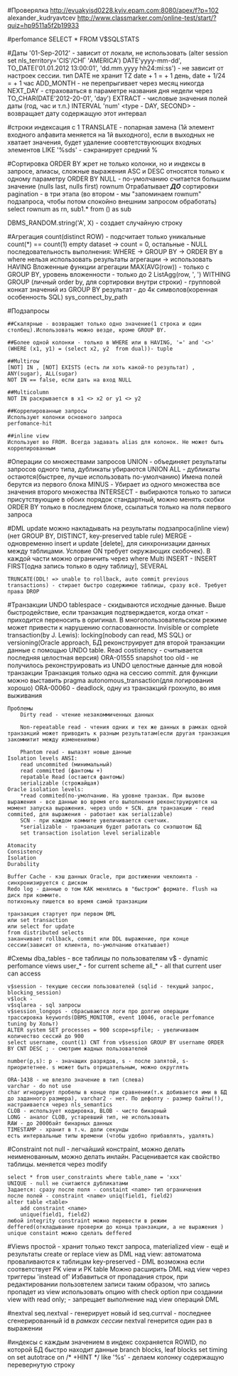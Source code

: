 #Проверялка
http://evuakyisd0228.kyiv.epam.com:8080/apex/f?p=102
alexander_kudryavtcev
http://www.classmarker.com/online-test/start/?quiz=hp9511a5f2b19933

#perfomance
	SELECT * FROM V$SQLSTATS

#Даты
	'01-Sep-2012' - зависит от локали, не использовать
	(alter session set nls_territory='CIS'/СНГ 'AMERICA')
	DATE'yyyy-mm-dd', TO_DATE('01.01.2012 13:00:01', 'dd.mm.yyyy hh24:mi:ss') - не зависит от настроек сессии.
	тип DATE не хранит TZ
	date + 1 = + 1 день, date + 1/24 = + 1 час
	ADD_MONTH - не перепрыгивает через месяц никогда
	NEXT_DAY - страховаться в параметре названия дня недели через TO_CHAR(DATE'2012-20-01', 'day')
	EXTRACT - числовые значения полей даты (год, час и т.п.)
	INTERVAL 'num' <type - DAY, SECOND> - возвращает дату содержащую этот интервал

#строки
	индексация с 1
	TRANSLATE - попарная замена (1й элемент входного алфавита меняется на 1й выходного), если в выходных не хватает значения,
	будет удаление соовтетствуюющих входных элементов
	LIKE '%sds$%f% escape '$' - сэкранирует средний %
 

#Сортировка
	ORDER BY жрет не только колонки, но и индексы в запросе, алиасы, сложные выражения
	ASC и DESC относятся только к одному параметру ORDER BY
	NULL - по-умолчанию считается большим значение (nulls last, nulls first)
	rownum Отрабатывает ___ДО___ сортировки
	pagination - в три этапа (во втором - мы "запоминаем rownum" подзапроса,
	чтобы потом спокойно внешним запросом обработать) select rownum as rn, sub1.* from () as sub

	
DBMS_RANDOM.string('A', X) - создает случайную строку

#Агрегация
	count(distinct ROW) - подсчитает только уникальные
	count(*) == count(1)
	empty dataset -> count = 0, остальные - NULL
	последовательность выполнения: WHERE -> GROUP BY -> ORDER BY
	в where нельзя использовать результаты агрегации -> использовать HAVING
	Вложенные функции агрегации MAX(AVG(row)) - только с GROUP BY, уровень вложенности - только до 2
	ListAgg(row, ', ') WITHING GROUP (личный order by, для сортировки внутри строки) - групповой конкат значений из GROUP BY
	результат - до 4к символов(коренная особенность SQL)
	sys_connect_by_path

#Подзапросы
	
	##Скалярные - возвращают только одно значение(1 строка и один столбец).Использовать можно везде, кроме GROUP BY.
	
	##Более одной колонки - только в WHERE или в HAVING, '=' and '<>'
	(WHERE (x1, y1) = (select x2, y2  from dual))- tuple

	##Multirow
	[NOT] IN , [NOT] EXISTS (есть ли хоть какой-то результат) , ANY(sugar), ALL(sugar)
	NOT IN == false, если дать на вход NULL

	##Multicolumn
	NOT IN раскрывается в x1 <> x2 or y1 <> y2

	##Коррелированные запросы
	Используют колонки основного запроса
	perfomance-hit 

	##inline view
	Используют во FROM. Всегда задавать alias для колонок. Не может быть коррелированным


#Операции со множествами запросов
	UNION - объединяет результаты запросов одного типа, дубликаты убираются
	UNION ALL - дубликаты остаются(быстрее, лучше использовать по-умолчанию)
	Имена полей берутся из первого блока
	MINUS - Убирает из одного множества все значения второго множества
	INTERSECT - выбираются только то записи присутствующие в обоих
	порядок стандартный, можно менять скобки
	ORDER BY только в последнем блоке, ссылаться только на поля первого запроса

#DML
	update можно накладывать на результаты подзапроса(inline view) (нет GROUP  BY, DISTINCT, key-preserved table rule)
	MERGE - одновременно insert и update [delete], для синхронизации данных между таблицами. Условие ON требует окружающих скобочек). В каждой части можно ограничить через where
	Multi INSERT - INSERT FIRST[одна запись только в одну таблицу], SEVERAL

	TRUNCATE(DDL! => unable to rollback, auto commit previous transactions) - стирает быстро содержимое таблицы, сразу всё. Требует права DROP

#Транзакции
	UNDO tablespace - скидываются исходные данные. Выше быстродействие, если транзакция подтверждается, когда откат - приходится переносить в оригинал.
	В многопользовательском режиме может привести к нарушению согласованности.
	Invisible or complete transaction(by J. Lewis): locking(nobody can read, MS SQL) or versioning(Oracle approach, БД реконструирует для второй транзакции данные с помощью UNDO table. Read costistency - считывается последняя целостная версия)
	ORA-01555 snapshot too old - не получилось реконструировать из UNDO целостные данные для новой транзакции
	Транзакция только одна на сессию commit.
	для функции можно выставить pragma autonomous_transaction(для логирования хорошо)
	ORA-00060 - deadlock, одну из транзакций грохнуло, во имя выживания

	Проблемы
		Dirty read - чтение незакоммиченных данных

		Non-repeatable read - чтения одних и тех же данных в рамках одной транзакций может приводить к разным результатам(если другая транзакция закоммитит между изменениями)

		Phantom read - вылазят новые данные
	Isolation levels ANSI:
		read uncommited (минимальный)
		read committed (фантомы +)
		repatable Read (остаются фантомы)
		serializable (строжайщая)
	Oracle isolation levels:
		*read commited(по-умолчанию. На уровне транзак. При вызове выражения - все данные во время его выполнения реконструируются на момент запуска выражения. через undo + SCN. для транзакции - read commited, для выражения - работает как serializable)
		SCN - при каждом коммите увеличивается счетчик.
		*serializable - транзакция будет работать со снэпшотом БД
		set transaction isolation level serializable

	Atomacity
	Consistency
	Isolation
	Durability

	Buffer Cache - кэш данных Oracle, при достижении чекпоинта - синхронизируется с диском
	Redo log - данные о том КАК менялись в "быстром" формате. flush на диск при коммите.
	потихоньку пишется во время самой транзакции

	транзакция стартует при первом DML
	или set transaction
	или select for update
	from distributed selects
	заканчивает rollback, commit или DDL выражение, при конце сессии(зависит от клиента, по-умолчанию откатывает)

#Схемы
	dba_tables -  все таблицы по пользователям
	v$ - dynamic perfomance views
	user_* - for current scheme
	all_* - all that current user can access

	v$session - текущие сессии пользователей (sqlid - текущий запрос, blocking_session)
	v$lock - 
	v$sqlarea - sql запросы
	v$session_longops - сбрасываются логи про долгие операции
	трассировка keywords(DBMS_MONITOR, event 10046, oracle perfomance tuning by Хольт)
	ALTER system SET processes = 900 scope=spfile; - увеличиваем количество сессий до 900
	select username, count(1) CNT from v$session GROUP BY username ORDER BY CNT DESC ; - смотрим жадных пользователей

	number(p,s): p - значащих разрядов, s - после запятой, s- приоритетнее. s может быть отрицательным, можно округлять

	ORA-1438 - не влезло значение в тип (слева)
	varchar - do not use
	char игнорирует пробелы в конце при сравнении(т.к добивается ими в БД до заданного размера), varchar2 - нет. По дефолту - размер байты(!), настраивается через nls_semantics
	CLOB - использует кодировка, BLOB - чисто бинарный
	LONG - аналог CLOB, устаревший тип, не использовать
	RAW - до 2000байт бинарных данных
	TIMESTAMP - хранит в т.ч. доли секунды
	есть интервальные типы времени (чтобы удобно прибавлять, удалять)

#Constraint
	not null - легчайший констраint, можно делать неименованным, можно делать инлайн. Расценивается как свойство таблицы. меняется через modify

	select * from user_constraints where table_name = 'xxx'
	UNIQUE - null не считаются дубликатами
	Задается: сразу после поля - constaint <name> тип ограничения
	после полей - constraint <name> uniq(field1, field2)
	alter table <table>
		add constraint <name>
		unique(field1, field2)
	любой integrity constraint можно перевести в режим deffered(откладывание проверки до конца транзакции, а не выражения ) unique constaint можно сделать deffered

#Views
	простой - хранит только текст запроса, materialized view - ещё и результаты 
	create or replace view <name> as <query>
	DML над view: автоматома проваливаются к таблицам
	key-preserved  - DML возможна если соответствует PK view и PK table
	Можно расширить DML над view через триггеры 'instead of' 
	Избавиться от пропадания строк, при редактировании пользовтелем записи таким образом, что запись пропадет из view использовать опцию with check option при создании view
	with read only; - запрещает выполнение над view операций DML

#nextval
	seq.nextval - генерирует новый id
	seq.currval - последнее сгенерированный id в _рамках сессии_
	nextval генерится один раз в выражении

#индексы
	с каждым значением в индекс сохраняется ROWID, по которой БД быстро находит данные
	branch blocks, leaf blocks
	set timing on
	set autotrace on
	/* +HINT */
	like '%s' - делаем колонку содержащую перевернутую строку